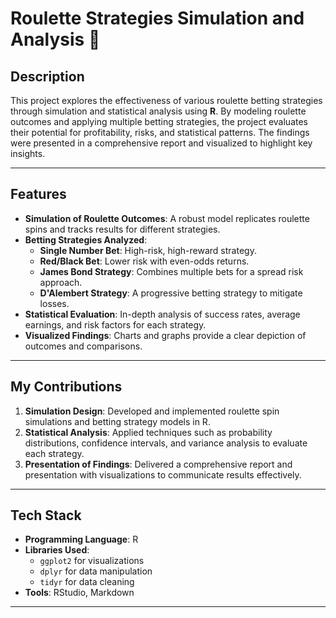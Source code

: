 # Roulette Strategies Simulation and Analysis 🎰

## Description
This project explores the effectiveness of various roulette betting strategies through simulation and statistical analysis using **R**. By modeling roulette outcomes and applying multiple betting strategies, the project evaluates their potential for profitability, risks, and statistical patterns. The findings were presented in a comprehensive report and visualized to highlight key insights.

---

## Features
- **Simulation of Roulette Outcomes**: A robust model replicates roulette spins and tracks results for different strategies.
- **Betting Strategies Analyzed**:
  - **Single Number Bet**: High-risk, high-reward strategy.
  - **Red/Black Bet**: Lower risk with even-odds returns.
  - **James Bond Strategy**: Combines multiple bets for a spread risk approach.
  - **D'Alembert Strategy**: A progressive betting strategy to mitigate losses.
- **Statistical Evaluation**: In-depth analysis of success rates, average earnings, and risk factors for each strategy.
- **Visualized Findings**: Charts and graphs provide a clear depiction of outcomes and comparisons.

---

## My Contributions
1. **Simulation Design**: Developed and implemented roulette spin simulations and betting strategy models in R.
2. **Statistical Analysis**: Applied techniques such as probability distributions, confidence intervals, and variance analysis to evaluate each strategy.
3. **Presentation of Findings**: Delivered a comprehensive report and presentation with visualizations to communicate results effectively.

---

## Tech Stack
- **Programming Language**: R
- **Libraries Used**: 
  - `ggplot2` for visualizations
  - `dplyr` for data manipulation
  - `tidyr` for data cleaning
- **Tools**: RStudio, Markdown

---

